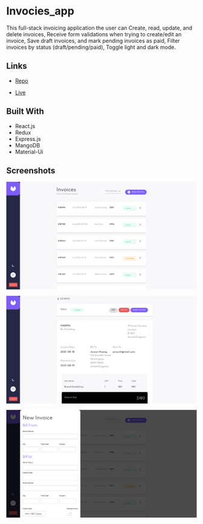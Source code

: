 <h1>Invocies_app</h1>

<p>This full-stack invoicing application the user can Create, read, update, and delete invoices,
Receive form validations when trying to create/edit an invoice, Save draft invoices, and mark pending invoices as paid, Filter invoices by status (draft/pending/paid), Toggle light and dark mode.
</p>

## Links

- [Repo](https://github.com/mohamednasr20/invoce_app_mern "invoce_app_mern Repo")

- [Live](https://invoiceweb.netlify.app "Live View")


## Built With

- React.js
- Redux
- Express.js
- MangoDB
- Material-Ui


## Screenshots

![](./screenshot1.png)

![](/screenshot2.png)

![](/screenshot3.png)




